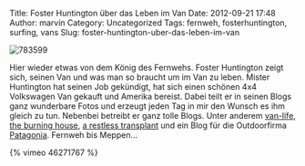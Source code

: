 Title: Foster Huntington über das Leben im Van
Date: 2012-09-21 17:48
Author: marvin
Category: Uncategorized
Tags: fernweh, fosterhuntington, surfing, vans
Slug: foster-huntington-uber-das-leben-im-van

![783599]({static}/images/783599.jpg)

Hier wieder etwas von dem König des Fernwehs. Foster Huntington zeigt
sich, seinen Van und was man so braucht um im Van zu leben. Mister
Huntington hat seinen Job gekündigt, hat sich einen schönen 4x4
Volkswagen Van gekauft und Amerika bereist. Dabei teilt er in seinen
Blogs ganz wunderbare Fotos und erzeugt jeden Tag in mir den Wunsch es
ihm gleich zu tun. Nebenbei betreibt er ganz tolle Blogs. Unter anderem
[van-life](http://www.van-life.net/), [the burning
house](http://www.theburninghouse.com/), [a restless
transplant](http://www.arestlesstransplant.com/) und ein Blog für die
Outdoorfirma [Patagonia](http://patagonia.tumblr.com/). Fernweh bis
Meppen...

{% vimeo 46271767 %}

